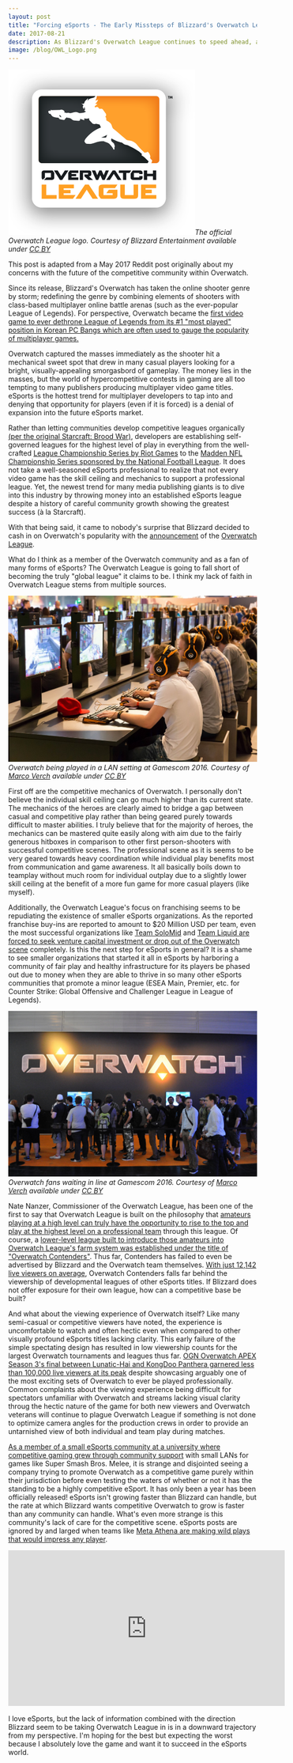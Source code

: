 ```yaml
---
layout: post
title: "Forcing eSports - The Early Missteps of Blizzard's Overwatch League"
date: 2017-08-21
description: As Blizzard's Overwatch League continues to speed ahead, a host of issues threaten to hold the league back.
image: /blog/OWL_Logo.png
---
```

![Overwatch League Logo]( /blog/OWL_Logo.png )*The official Overwatch League logo. Courtesy of Blizzard Entertainment available under [CC BY](https://creativecommons.org/licenses/by/2.0/)*

This post is adapted from a May 2017 Reddit post originally about my concerns with the future of the competitive community within Overwatch.

Since its release, Blizzard's Overwatch has taken the online shooter genre by storm; redefining the genre by combining elements of shooters with class-based multiplayer online battle arenas (such as the ever-popular League of Legends). For perspective, Overwatch became the [first video game to ever dethrone League of Legends from its #1 "most played" position in Korean PC Bangs which are often used to gauge the popularity of multiplayer games.](https://dotesports.com/league-of-legends/overwatch-league-of-legends-korean-pc-bang-3479)

Overwatch captured the masses immediately as the shooter hit a mechanical sweet spot that drew in many casual players looking for a bright, visually-appealing smorgasbord of gameplay. The money lies in the masses, but the world of hypercompetitive contests in gaming are all too tempting to many publishers producing multiplayer video game titles. eSports is the hottest trend for multiplayer developers to tap into and denying that opportunity for players (even if it is forced) is a denial of expansion into the future eSports market.

Rather than letting communities develop competitive leagues organically [(per the original Starcraft: Brood War)](https://www.youtube.com/watch?v=Es1Td_jqcZI), developers are establishing self-governed leagues for the highest level of play in everything from the well-crafted [League Championship Series by Riot Games](http://www.lolesports.com/en_US/) to the [Madden NFL Championship Series sponsored by the National Football League](https://www.easports.com/madden-nfl/compete/home). It does not take a well-seasoned eSports professional to realize that not every video game has the skill ceiling and mechanics to support a professional league. Yet, the newest trend for many media publishing giants is to dive into this industry by throwing money into an established eSports league despite a history of careful community growth showing the greatest success (à la Starcraft).

With that being said, it came to nobody's surprise that Blizzard decided to cash in on Overwatch's popularity with the [announcement](https://www.youtube.com/watch?v=2-p5V4nQU5k&feature=youtu.be) of the [Overwatch League](https://overwatchleague.com/en-us/).

What do I think as a member of the Overwatch community and as a fan of many forms of eSports? The Overwatch League is going to fall short of becoming the truly "global league" it claims to be. I think my lack of faith in Overwatch League stems from multiple sources.

![Overwatch LAN]( /blog/Overwatch_esports.jpg )*Overwatch being played in a LAN setting at Gamescom 2016. Courtesy of [Marco Verch](https://www.flickr.com/photos/30478819@N08/28943036252/in/album-72157672487539046/) available under [CC BY](https://creativecommons.org/licenses/by/2.0/)*

First off are the competitive mechanics of Overwatch. I personally don't believe the individual skill ceiling can go much higher than its current state. The mechanics of the heroes are clearly aimed to bridge a gap between casual and competitive play rather than being geared purely towards difficult to master abilities. I truly believe that for the majority of heroes, the mechanics can be mastered quite easily along with aim due to the fairly generous hitboxes in comparison to other first person-shooters with successful competitive scenes. The professional scene as it is seems to be very geared towards heavy coordination while individual play benefits most from communication and game awareness. It all basically boils down to teamplay without much room for individual outplay due to a slightly lower skill ceiling at the benefit of a more fun game for more casual players (like myself).

Additionally, the Overwatch League's focus on franchising seems to be repudiating the existence of smaller eSports organizations. As the reported franchise buy-ins are reported to amount to $20 Million USD per team, even the most successful organizations like [Team SoloMid](http://www.gosugamers.net/overwatch/news/44339-tsm-discontinue-overwatch-venture) and [Team Liquid are forced to seek venture capital investment or drop out of the Overwatch scene](http://www.espn.com/esports/story/_/id/20276987/team-liquid-drop-overwatch-team-some-players-stay-org-sources-say) completely. Is this the next step for eSports in general? It is a shame to see smaller organizations that started it all in eSports by harboring a community of fair play and healthy infrastructure for its players be phased out due to money when they are able to thrive in so many other eSports communities that promote a minor league (ESEA Main, Premier, etc. for Counter Strike: Global Offensive and Challenger League in League of Legends).

![Overwatch fans waiting in line]( /blog/Overwatch_line.jpg )*Overwatch fans waiting in line at Gamescom 2016. Courtesy of [Marco Verch](https://www.flickr.com/photos/30478819@N08/20296015936) available under [CC BY](https://creativecommons.org/licenses/by/2.0/)*

Nate Nanzer, Commissioner of the Overwatch League, has been one of the first to say that Overwatch League is built on the philosophy that [amateurs playing at a high level can truly have the opportunity to rise to the top and play at the highest level on a professional team](https://www.youtube.com/watch?v=h255IqtWNeI) through this league. Of course, a [lower-level league built to introduce those amateurs into Overwatch League's farm system was established under the title of "Overwatch Contenders"](https://www.overwatchcontenders.com/en-us/about). Thus far, Contenders has failed to even be advertised by Blizzard and the Overwatch team themselves. [With just 12,142 live viewers on average](https://sullygnome.com/channel/OverwatchContenders), Overwatch Contenders falls far behind the viewership of developmental leagues of other eSports titles. If Blizzard does not offer exposure for their own league, how can a competitive base be built?

And what about the viewing experience of Overwatch itself? Like many semi-casual or competitive viewers have noted, the experience is uncomfortable to watch and often hectic even when compared to other visually profound eSports titles lacking clarity. This early failure of the simple spectating design has resulted in low viewership counts for the largest Overwatch tournaments and leagues thus far. [OGN Overwatch APEX Season 3's final between Lunatic-Hai and KongDoo Panthera garnered less than 100,000 live viewers at its peak](https://esc.watch/tournaments/ow/ogn-overwatch-apex-season-3) despite showcasing arguably one of the most exciting sets of Overwatch to ever be played professionally. Common complaints about the viewing experience being difficult for spectators unfamiliar with Overwatch and streams lacking visual clarity throug the hectic nature of the game for both new viewers and Overwatch veterans will continue to plague Overwatch League if something is not done to optimize camera angles for the production crews in order to provide an untarnished view of both individual and team play during matches.

[As a member of a small eSports community at a university where competitive gaming grew through community support](http://www.nytimes.com/2009/04/12/sports/othersports/12star.html?mcubz=3) with small LANs for games like Super Smash Bros. Melee, it is strange and disjointed seeing a company trying to promote Overwatch as a competitive game purely within their jurisdiction before even testing the waters of whether or not it has the standing to be a highly competitive eSport. It has only been a year has been officially released! eSports isn't growing faster than Blizzard can handle, but the rate at which Blizzard wants competitive Overwatch to grow is faster than any community can handle. What's even more strange is this community's lack of care for the competitive scene. eSports posts are ignored by and larged when teams like [Meta Athena are making wild plays that would impress any player](https://clips.twitch.tv/DaintyTrustworthyPineappleBatChest).

<div style="text-align: center"><iframe width="560" height="315" src="https://www.youtube.com/embed/9z5VRez2gHQ" frameborder="0" allowfullscreen></iframe></div>

I love eSports, but the lack of information combined with the direction Blizzard seem to be taking Overwatch League in is in a downward trajectory from my perspective. I'm hoping for the best but expecting the worst because I absolutely love the game and want it to succeed in the eSports world.
